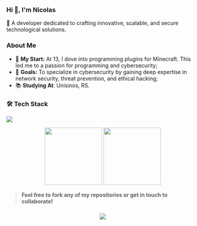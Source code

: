### Hi 👋, I'm Nicolas

🚀 A developer dedicated to crafting innovative, scalable, and secure technological solutions.

### **About Me**
- 🌱 **My Start:** At 13, I dove into programming plugins for Minecraft. This led me to a passion for programming and cybersecurity;
- 🎯 **Goals:** To specialize in cybersecurity by gaining deep expertise in network security, threat prevention, and ethical hacking;
- 📚 **Studying At**: Unisinos, RS.

### 🛠️ **Tech Stack**

<p align = "left">
    <img src = "https://skillicons.dev/icons?i=java,matlab,mysql,idea,vscode,linux"/>
</p>

<div align = "center">
  <img src = "https://github-readme-stats.vercel.app/api?username=adnicollas" height = "150"/>
  <img src = "https://github-readme-stats.vercel.app/api/top-langs?username=adnicollas&hide_title=true&layout=compact&card_width=320&langs_count=4&theme=codeSTACKr" height = "150"/>
</div>

> **Feel free to fork any of my repositories or get in touch to collaborate!**

<h3 align = "center">
    <img src = "https://quotes-github-readme.vercel.app/api?type=vertical&theme=dark&quote=The+best+way+to+predict+the+future+is+to+create+it.&author=Peter+Drucker">
</h3>
